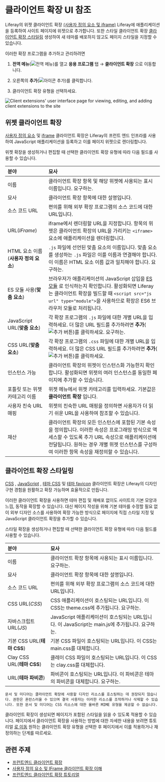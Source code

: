 # 클라이언트 확장 UI 참조

Liferay의 위젯 클라이언트 확장 [(사용자 정의 요소 및 iframe)](./client-extensions-ui-reference.md#widget-client-extensions) Liferay에 애플리케이션을 등록하여 사이트 페이지에 위젯으로 추가합니다. 또한 스타일 클라이언트 확장 [클라이언트 확장 스타일링](./client-extensions-ui-reference.md#styling-client-extensions) 생성하여 새 테마를 배포하지 않고도 페이지 스타일을 지정할 수 있습니다.

이러한 확장 프로그램을 추가하고 관리하려면

1. **전역 메뉴**(![전역 메뉴](../../../images/icon-applications-menu.png))를 열고 **응용 프로그램** 탭 &rarr; **클라이언트 확장** 으로 이동합니다.

1. 오른쪽의 **추가**(![아이콘 추가](../../../images/icon-add.png))를 클릭합니다.

1. 클라이언트 확장 유형을 선택하세요.

![Client extensions' user interface page for viewing, editing, and adding client extensions to the site](./client-extensions-ui-reference/images/01.png)

## 위젯 클라이언트 확장

[사용자 정의 요소](./understanding-custom-element-and-iframe-client-extensions.md#using-the-custom-element-type) 및 [iframe](./understanding-custom-element-and-iframe-client-extensions.md#using-the-iframe-type) 클라이언트 확장은 Liferay의 프런트 엔드 인프라를 사용하여 JavaScript 애플리케이션을 등록하고 이를 페이지 위젯으로 렌더링합니다.

위젯 확장을 생성하거나 편집할 때 선택한 클라이언트 확장 유형에 따라 다음 필드를 사용할 수 있습니다.

| 분야                                         | 묘사                                                                                                                                                                                                                                       |
| :----------------------------------------- | :--------------------------------------------------------------------------------------------------------------------------------------------------------------------------------------------------------------------------------------- |
| 이름                                         | 클라이언트 확장 항목 및 해당 위젯에 사용되는 표시 이름입니다. 요구하는.                                                                                                                                                                                                |
| 묘사                                         | 클라이언트 확장 항목에 대한 설명입니다.                                                                                                                                                                                                                   |
| 소스 코드 URL                                  | 편의를 위해 외부 확장 프로그램의 소스 코드에 대한 URL입니다.                                                                                                                                                                                                     |
| URL(_IFrame_)           | iframe에서 렌더링할 URL을 지정합니다. 항목의 위젯은 클라이언트 확장의 URL을 가리키는 `<iframe>` 요소에 애플리케이션을 렌더링합니다.                                                                                                                                                     |
| HTML 요소 이름(**사용자 정의 요소**) | `.js` 파일에 선언된 맞춤 요소의 이름입니다. 맞춤 요소를 생성하는 `.js` 파일은 이를 이름과 연결해야 합니다. 이 이름은 HTML 요소 이름 값과 일치해야 합니다. 요구하는.                                                                                                                                   |
| ES 모듈 사용(**맞춤 요소**)       | 브라우저가 애플리케이션의 JavaScript 삽입을 [ES 모듈](https://developer.mozilla.org/en-US/docs/Web/JavaScript/Guide/Modules) 로 인식하는지 확인합니다. 활성화되면 Liferay는 클라이언트 확장을 빌드할 때 `<script src="js url" type="module">`을 사용하므로 확장은 ES6 브라우저 모듈로 처리됩니다. |
| JavaScript URL(**맞춤 요소**) | 각 확장 프로그램의 `.js` 파일에 대한 개별 URL을 입력하세요. 더 많은 URL 필드를 추가하려면 **추가**(![추가 버튼](../../../images/icon-plus.png))를 클릭하세요. 요구하는.                                                                                                 |
| CSS URL(**맞춤 요소**)        | 각 확장 프로그램의 `.css` 파일에 대한 개별 URL을 입력하세요. 더 많은 CSS URL 필드를 추가하려면 **추가**(![추가 버튼](../../../images/icon-plus.png))를 클릭하세요.                                                                                                  |
| 인스턴스 가능                                    | 클라이언트 확장의 위젯이 인스턴스화 가능한지 확인합니다. 활성화되면 위젯의 여러 인스턴스를 동일한 페이지에 추가할 수 있습니다.                                                                                                                                                                  |
| 포틀릿 또는 위젯 카테고리 이름                          | 위젯 메뉴에서 위젯 카테고리를 입력하세요. 기본값은 **클라이언트 확장** 입니다.                                                                                                                                                                                              |
| 사용자 친숙 URL 매핑                              | 위젯의 친숙한 URL 매핑을 정의하면 사용자가 더 읽기 쉬운 URL을 사용하여 참조할 수 있습니다.                                                                                                                                                                                  |
| 재산                                         | 클라이언트 확장의 모든 인스턴스에 포함된 기본 속성을 정의합니다. 이러한 속성은 프로그래밍 방식으로 액세스할 수 있도록 추가 URL 속성으로 애플리케이션에 전달됩니다. 원하는 경우 개별 위젯 인스턴스를 구성하여 이러한 항목 속성을 재정의할 수 있습니다.                                                                                            |

## 클라이언트 확장 스타일링

[CSS](../front-end-client-extensions.md#css-client-extensions) , [JavaScript](../front-end-client-extensions.md#javascript-client-extensions) , [테마 CSS](../front-end-client-extensions.md#theme-css-client-extensions) 및 [테마 favicon](../front-end-client-extensions.md#theme-favicon-client-extensions) 클라이언트 확장은 Liferay의 디자인 구현 경험을 원활하고 확장 가능하며 효율적으로 만듭니다.

이러한 클라이언트 확장을 사용하면 테마 편집 및 재배포 없이도 사이트의 기본 모양과 느낌, 동작을 확장할 수 있습니다. 대신 페이지 작성을 위해 기본 테마를 수정할 필요 없이 외부 디자인 소스를 사용하여 확장 가능한 방식으로 페이지에 직접 스타일 지정 및 JavaScript 클라이언트 확장을 추가할 수 있습니다.

스타일 확장을 생성하거나 편집할 때 선택한 클라이언트 확장 유형에 따라 다음 필드를 사용할 수 있습니다.

| 분야                                        | 묘사                                                                   |
| :---------------------------------------- | :------------------------------------------------------------------- |
| 이름                                        | 클라이언트 확장 항목에 사용되는 표시 이름입니다. 요구하는.                                    |
| 묘사                                        | 클라이언트 확장 항목에 대한 설명입니다.                                               |
| 소스 코드 URL                                 | 편의를 위해 외부 확장 프로그램의 소스 코드에 대한 URL입니다.                                 |
| CSS URL(_CSS_)         | CSS 애플리케이션이 호스팅되는 URL입니다. 이 CSS는 theme.css에 추가됩니다. 요구하는.             |
| 자바스크립트 URL(_JS_)       | JavaScript 애플리케이션이 호스팅되는 URL입니다. 이 JavaScript는 main.js에 추가됩니다. 요구하는. |
| 기본 CSS URL(**테마 CSS**)   | 기본 CSS 파일이 호스팅되는 URL입니다. 이 CSS는 main.css를 대체합니다.                     |
| Clay CSS URL(**테마 CSS**) | 클레이 CSS 파일이 호스팅되는 URL입니다. 이 CSS는 clay.css를 대체합니다.                    |
| URL(**테마 파비콘**)          | 파비콘이 호스팅되는 URL입니다. 이 파비콘은 테마의 파비콘을 대체합니다. 요구하는.                      |

```{tip}
문서 및 미디어는 클라이언트 확장에 사용할 디자인 리소스를 호스팅하는 데 권장되지 않습니다. 권한은 혼란스러울 수 있으며 결국 사용자는 이러한 리소스를 조작하거나 삭제할 수 있습니다. 또한 문서 및 미디어는 CSS 리소스에 대한 올바른 MIME 유형을 제공할 수 없습니다.
```

클라이언트 확장이 생성되면 페이지가 포함된 스타일을 읽을 수 있도록 적용할 수 있습니다. 페이지에서 클라이언트 확장을 사용하는 방법에 대한 자세한 내용을 보려면 튜토리얼 [로 이동](./tutorials.md) 원하는 클라이언트 확장 유형을 선택한 후 페이지에서 이를 적용하거나 재정의하는 단계를 따르세요.

## 관련 주제

* [프런트엔드 클라이언트 확장](../front-end-client-extensions.md)
* [사용자 정의 요소 및 IFrame 클라이언트 확장 이해](./understanding-custom-element-and-iframe-client-extensions.md) 
* [프런트엔드 클라이언트 확장 튜토리얼](./tutorials.md)
